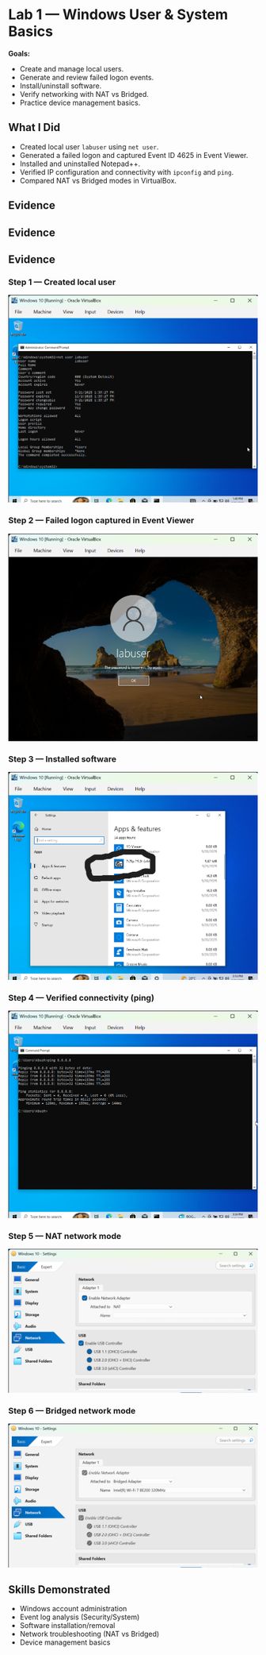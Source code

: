 # Lab 1 — Windows User & System Basics

**Goals:**  
- Create and manage local users.  
- Generate and review failed logon events.  
- Install/uninstall software.  
- Verify networking with NAT vs Bridged.  
- Practice device management basics.  

## What I Did
- Created local user `labuser` using `net user`.  
- Generated a failed logon and captured Event ID 4625 in Event Viewer.  
- Installed and uninstalled Notepad++.  
- Verified IP configuration and connectivity with `ipconfig` and `ping`.  
- Compared NAT vs Bridged modes in VirtualBox.  

## Evidence

## Evidence

## Evidence

### Step 1 — Created local user
![Created user](media/01_net-user-labuser.png)

### Step 2 — Failed logon captured in Event Viewer
![Failed logon Event 4625](media/02_wrong-password-attempt.png)

### Step 3 — Installed software
![Installed Notepad++](media/04_Installed-App-List.png)

### Step 4 — Verified connectivity (ping)
![Ping 8.8.8.8](media/07_ping-8888.png)

### Step 5 — NAT network mode
![NAT connectivity](media/08_NAT-connectivity.png)

### Step 6 — Bridged network mode
![Bridged connectivity](media/09_Bridged-connectivity.png)



## Skills Demonstrated
- Windows account administration  
- Event log analysis (Security/System)  
- Software installation/removal  
- Network troubleshooting (NAT vs Bridged)  
- Device management basics  
